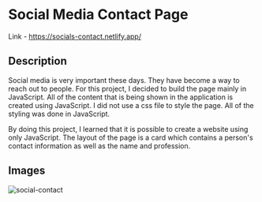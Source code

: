 # Social Media Contact Page

Link - https://socials-contact.netlify.app/

## Description

Social media is very important these days. They have become a way to reach out to people. For this project, I decided to build the page mainly in JavaScript. All of the content that is being shown in the application is created using JavaScript. I did not use a css file to style the page. All of the styling was done in JavaScript.

By doing this project, I learned that it is possible to create a website using only JavaScript. The layout of the page is a card which contains a person's contact information as well as the name and profession.

## Images

![social-contact](https://user-images.githubusercontent.com/61445847/230750772-3c280f44-1d43-4cac-bd18-f859360f9f42.jpg)
